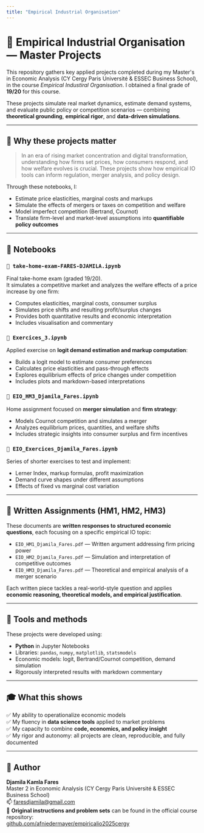 ```yaml
---
title: "Empirical Industrial Organisation"
---
```


# 📘 Empirical Industrial Organisation — Master Projects

This repository gathers key applied projects completed during my Master's in Economic Analysis (CY Cergy Paris Université & ESSEC Business School), in the course *Empirical Industiral Organisation*. I obtained a final grade of **19/20** for this course.

These projects simulate real market dynamics, estimate demand systems, and evaluate public policy or competition scenarios — combining **theoretical grounding**, **empirical rigor**, and **data-driven simulations**.

---

## 🧠 Why these projects matter

> In an era of rising market concentration and digital transformation, understanding how firms set prices, how consumers respond, and how welfare evolves is crucial. These projects show how empirical IO tools can inform regulation, merger analysis, and policy design.

Through these notebooks, I:

- Estimate price elasticities, marginal costs and markups  
- Simulate the effects of mergers or taxes on competition and welfare  
- Model imperfect competition (Bertrand, Cournot)  
- Translate firm-level and market-level assumptions into **quantifiable policy outcomes**

---

## 📂 Notebooks

### `📌 take-home-exam-FARES-DJAMILA.ipynb`

Final take-home exam (graded 19/20).  
It simulates a competitive market and analyzes the welfare effects of a price increase by one firm:

- Computes elasticities, marginal costs, consumer surplus
- Simulates price shifts and resulting profit/surplus changes
- Provides both quantitative results and economic interpretation
- Includes visualisation and commentary

### `📌 Exercices_3.ipynb`

Applied exercise on **logit demand estimation and markup computation**:

- Builds a logit model to estimate consumer preferences
- Calculates price elasticities and pass-through effects
- Explores equilibrium effects of price changes under competition
- Includes plots and markdown-based interpretations

### `📌 EIO_HM3_Djamila_Fares.ipynb`

Home assignment focused on **merger simulation** and **firm strategy**:

- Models Cournot competition and simulates a merger
- Analyzes equilibrium prices, quantities, and welfare shifts
- Includes strategic insights into consumer surplus and firm incentives

### `📌 EIO_Exercices_Djamila_Fares.ipynb`

Series of shorter exercises to test and implement:

- Lerner Index, markup formulas, profit maximization  
- Demand curve shapes under different assumptions  
- Effects of fixed vs marginal cost variation

---

## 📝 Written Assignments (HM1, HM2, HM3)

These documents are **written responses to structured economic questions**, each focusing on a specific empirical IO topic:

- `EIO_HM1_Djamila_Fares.pdf` — Written argument addressing firm pricing power
- `EIO_HM2_Djamila_Fares.pdf` — Simulation and interpretation of competitive outcomes
- `EIO_HM3_Djamila_Fares.pdf` — Theoretical and empirical analysis of a merger scenario

Each written piece tackles a real-world-style question and applies **economic reasoning, theoretical models, and empirical justification**.

---

## 🧰 Tools and methods

These projects were developed using:

- **Python** in Jupyter Notebooks
- Libraries: `pandas`, `numpy`, `matplotlib`, `statsmodels`
- Economic models: logit, Bertrand/Cournot competition, demand simulation
- Rigorously interpreted results with markdown commentary

---

## 🎓 What this shows

✅ My ability to operationalize economic models  
✅ My fluency in **data science tools** applied to market problems  
✅ My capacity to combine **code, economics, and policy insight**  
✅ My rigor and autonomy: all projects are clean, reproducible, and fully documented

---

## 👤 Author

**Djamila Kamla Fares**  
Master 2 in Economic Analysis (CY Cergy Paris Université & ESSEC Business School)  
📫 faresdjamila@gmail.com  
🔗 **Original instructions and problem sets** can be found in the official course repository:  
[github.com/afniedermayer/empiricalio2025cergy](https://github.com/afniedermayer/empiricalio2025cergy)
